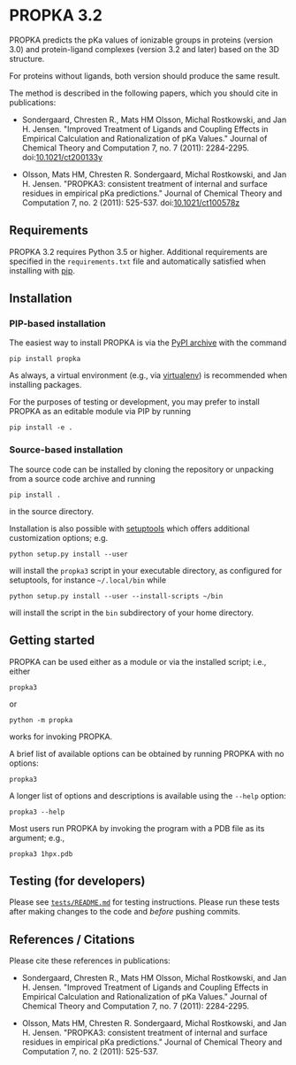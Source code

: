 # PROPKA 3.2

PROPKA predicts the pKa values of ionizable groups in proteins
(version 3.0) and protein-ligand complexes (version 3.2 and later)
based on the 3D structure.

For proteins without ligands, both version should produce the same result.

The method is described in the following papers, which you should cite
in publications:

* Sondergaard, Chresten R., Mats HM Olsson, Michal Rostkowski, and Jan H. Jensen. "Improved Treatment of Ligands and Coupling Effects in Empirical Calculation and Rationalization of pKa Values." Journal of Chemical Theory and Computation 7, no. 7 (2011): 2284-2295. doi:[10.1021/ct200133y](https://doi.org/10.1021/ct200133y)

* Olsson, Mats HM, Chresten R. Sondergaard, Michal Rostkowski, and Jan H. Jensen. "PROPKA3: consistent treatment of internal and surface residues in empirical pKa predictions." Journal of Chemical Theory and Computation 7, no. 2 (2011): 525-537. doi:[10.1021/ct100578z](https://doi.org/10.1021/ct100578z)

## Requirements

PROPKA 3.2 requires Python 3.5 or higher.  Additional requirements are specified in the `requirements.txt` file and automatically satisfied when installing with [pip](https://pip.pypa.io).

## Installation

### PIP-based installation

The easiest way to install PROPKA is via the [PyPI archive](https://pypi.org/project/PROPKA/) with the command

    pip install propka

As always, a virtual environment (e.g., via [virtualenv](https://pypi.org/project/virtualenv/)) is recommended when installing packages.

For the purposes of testing or development, you may prefer to install PROPKA as
an editable module via PIP by running

    pip install -e .

### Source-based installation

The source code can be installed by cloning the repository or unpacking from a source code archive and running

    pip install .

in the source directory.

Installation is also possible with 
[setuptools](http://pythonhosted.org/setuptools/index.html) which offers additional customization options; e.g.

    python setup.py install --user

will install the `propka3` script in your executable directory,
as configured for setuptools, for instance `~/.local/bin` while

    python setup.py install --user --install-scripts ~/bin

will install the script in the `bin` subdirectory of your home directory.

## Getting started

PROPKA can be used either as a module or via the installed script; i.e., either

    propka3

or

    python -m propka

works for invoking PROPKA.

A brief list of available options can be obtained by running PROPKA with no options:

    propka3

A longer list of options and descriptions is available using the `--help` option:

    propka3 --help

Most users run PROPKA by invoking the program with a PDB file as its argument; e.g.,

    propka3 1hpx.pdb

## Testing (for developers)

Please see [`tests/README.md`](tests/README.md) for testing instructions.
Please run these tests after making changes to the code and _before_ pushing commits.

## References / Citations

Please cite these references in publications:

* Sondergaard, Chresten R., Mats HM Olsson, Michal Rostkowski, and Jan H. Jensen. "Improved Treatment of Ligands and Coupling Effects in Empirical Calculation and Rationalization of pKa Values." Journal of Chemical Theory and Computation 7, no. 7 (2011): 2284-2295.

* Olsson, Mats HM, Chresten R. Sondergaard, Michal Rostkowski, and Jan H. Jensen. "PROPKA3: consistent treatment of internal and surface residues in empirical pKa predictions." Journal of Chemical Theory and Computation 7, no. 2 (2011): 525-537.
